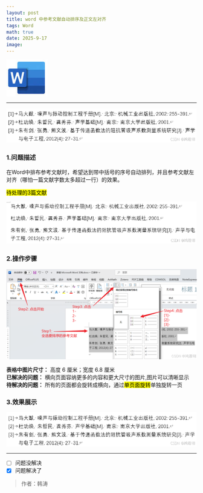 ```yaml
---
layout: post
title: word 中参考文献自动排序及正文左对齐
tags: Word
math: true
date: 2025-9-17
image:
---
```

![word](https://github.com/ht894419944/ht894419944.github.io/raw/master/_posts/image/2025-9-6-Word/word.jpg)

---

![1](https://github.com/ht894419944/ht894419944.github.io/raw/master/_posts/image/2025-9-17-Word/1.png)

### 1.问题描述
在Word中排布参考文献时，希望达到带中括号的序号自动排列，并且参考文献左对齐（哪怕一篇文献字数太多超过一行）的效果。

<mark>待处理的3篇文献</mark>

![2](https://github.com/ht894419944/ht894419944.github.io/raw/master/_posts/image/2025-9-17-Word/2.png)

### 2.操作步骤

![3](https://github.com/ht894419944/ht894419944.github.io/raw/master/_posts/image/2025-9-17-Word/3.png)

**表格中图片尺寸：** 高度 6 厘米；宽度 6.8 厘米  
**已解决的问题：** 横向页面容纳更多的内容和更大尺寸的图片,图片可以清晰显示  
**待解决的问题：** 所有的页面都会旋转成横向，通过<mark>单页面旋转</mark>单独旋转一页

### 3.效果展示

![4](https://github.com/ht894419944/ht894419944.github.io/raw/master/_posts/image/2025-9-17-Word/4.png)

---

- [ ] 问题没解决
- [X] 问题解决了

> 作者：韩涛
